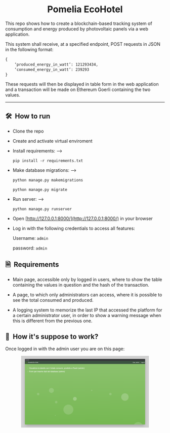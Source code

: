 <h1 align="center">
    Pomelia EcoHotel
</h1>

This repo shows how to create a blockchain-based tracking system of consumption and energy produced by photovoltaic panels via a web application.

This system shall receive, at a specified endpoint, POST requests in JSON in the following format: 

    {
        ‘produced_energy_in_watt’: 121293434,
        ‘consumed_energy_in_watt’: 239293
    }
    
These requests will then be displayed in table form in the web application and a transaction will be made on Ethereum Goerli containing the two values.

<hr/>

## 🛠️&nbsp; How to run
- Clone the repo
- Create and activate virtual enviroment
- Install requirements: --> 
    ```
    pip install -r requirements.txt
    ```
- Make database migrations: --> 
    ```
    python manage.py makemigrations
    ``` 
    ```
    python manage.py migrate
    ```
- Run server: --> 
    ```
    python manage.py runserver
    ```
- Open [http://127.0.0.1:8000/](http://127.0.0.1:8000/) in your browser
- Log in with the following credentials to access all features: 

    Username: `admin`
    
    password: `admin`

## 🗎&nbsp; Requirements
- Main page, accessible only by logged in users, where to show the table containing the values in question and the hash of the transaction.

- A page, to which only administrators can access, where it is possible to see the total consumed and produced.

- A logging system to memorize the last IP that accessed the platform for a certain administrator user, in order to show a warning message when this is different from      the previous one.

## 🚀&nbsp; How it's suppose to work?

Once logged in with the admin user you are on this page:

<p align="center">
    <img width="80%" src="./assets/GitHubImages/screen1.png" alt="Homepage">
</p>
